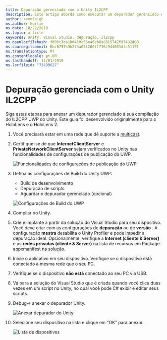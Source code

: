 ```yaml
---
title: Depuração gerenciada com o Unity IL2CPP
description: Este artigo aborda como executar um depurador gerenciado em seu projeto do IL2CPP UWP do Unity.
author: keveleigh
ms.author: kurtie
ms.date: 10/22/2019
ms.topic: article
keywords: Unity, Visual Studio, depuração, il2cpp
ms.openlocfilehash: fd09c3ca1bd410c56e46eb8e8815742f87482d08
ms.sourcegitcommit: 6bc6757b9b273a63f260f1716c944603dfa51151
ms.translationtype: MT
ms.contentlocale: pt-BR
ms.lasthandoff: 11/01/2019
ms.locfileid: "73439627"
---
```

# <a name="managed-debugging-with-unity-il2cpp"></a>Depuração gerenciada com o Unity IL2CPP

Siga estas etapas para anexar um depurador gerenciado à sua compilação do IL2CPP UWP do Unity. Este guia foi desenvolvido originalmente para o HoloLens e o HoloLens 2.

1. Você precisará estar em uma rede que dê suporte a [multicast](https://en.wikipedia.org/wiki/Multicast).
1. Certifique-se de que **InternetClientServer** e **PrivateNetworkClientServer** sejam verificados no Unity nas funcionalidades de configurações de publicação do UWP.

    ![Funcionalidades de configurações de publicação do UWP](images/il2cpp-debugging-capabilities.png)

1. Defina as configurações de Build do Unity UWP:
    - Build de desenvolvimento
    - Depuração de scripts
    - Aguardar o depurador gerenciado (opcional)

    ![Configurações de Build do UWP](images/il2cpp-debugging-build.png)

1. Compilar no Unity.
1. Crie e implante a partir da solução do Visual Studio para seu dispositivo. Você deve criar com as configurações de **depuração** ou de **versão** . A configuração **mestra** desabilita o Unity Profiler e pode impedir a depuração ideal. Opcionalmente, verifique a **Internet (cliente & Server)** e as **redes privadas (cliente & Server)** na lista de recursos em Package. appxmanifest na solução.
1. Inicie o aplicativo em seu dispositivo. Verifique se o dispositivo está conectado à mesma rede que o seu PC.
1. Verifique se o dispositivo **não está** conectado ao seu PC via USB.
1. Vá para a solução do Visual Studio que é criada quando você clica duas vezes em um script no Unity, no qual você pode C# exibir e editar seus scripts.
1. Debug-> anexar o depurador Unity.

    ![Anexar depurador do Unity](images/il2cpp-debugging-attach.png)

1. Selecione seu dispositivo na lista e clique em "OK" para anexar.

    ![Lista de dispositivos](images/il2cpp-debugging-machines.png)
